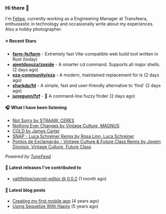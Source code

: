 ### Hi there 👋

I'm [Felipe](https://felipevm.com), currently working as a Engineering Manager at Transfeera, enthusiastic in technology and occasionally write about my experiences. Also a hobby photographer.

#### ⭐ Recent Stars
- **[farm-fe/farm](https://github.com/farm-fe/farm)** - Extremely fast Vite-compatible web build tool written in Rust (today)
- **[ajeetdsouza/zoxide](https://github.com/ajeetdsouza/zoxide)** - A smarter cd command. Supports all major shells. (2 days ago)
- **[eza-community/eza](https://github.com/eza-community/eza)** - A modern, maintained replacement for ls (2 days ago)
- **[sharkdp/fd](https://github.com/sharkdp/fd)** - A simple, fast and user-friendly alternative to &#39;find&#39; (2 days ago)
- **[junegunn/fzf](https://github.com/junegunn/fzf)** - :cherry_blossom: A command-line fuzzy finder (2 days ago)

#### 🎧 What I have been listening
- [Not Sorry by STRAAW, CERES](https://open.spotify.com/track/7flYA7GiLu0N0seaNWWkeb)
- [Nothing Ever Changes by Vintage Culture, MAGNUS](https://open.spotify.com/track/1oytqQdZTKnICWgqCW9SrI)
- [COLD by James Carter](https://open.spotify.com/track/3QKB8XAHPIbBaD4wlVHa3U)
- [SNAP - Luca Schreiner Remix by Rosa Linn, Luca Schreiner](https://open.spotify.com/track/4JGFQyEJXDLtB3kOL3M1F3)
- [Pontos de Exclamação - Vintage Culture &amp; Future Class Remix by Jovem Dionisio, Vintage Culture, Future Class](https://open.spotify.com/track/25usEf5iGk9HL0LM9VTxue)

_Powered by [TuneFeed](https://tunefeed.app?ref=valtlfelipe-gh-profile)_ 

#### 🚀 Latest releases I've contributed to


- [valtlfelipe/secret-editor @ 0.0.2](https://github.com/valtlfelipe/secret-editor/releases/tag/0.0.2) (1 month ago)

#### 📄 Latest blog posts
- [Creating my first mobile app](https://felipevm.com/posts/creating-my-first-mobile-app/) (4 years ago)
- [Using Sequelize With Hapijs](https://felipevm.com/posts/using-sequelize-with-hapijs/) (5 years ago)
